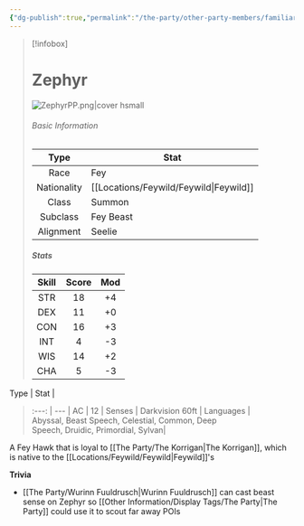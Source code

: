 ```yaml
---
{"dg-publish":true,"permalink":"/the-party/other-party-members/familiars/zephyr/","updated":"2025-05-27T13:04:33.288+01:00"}
---
```


 > [!infobox]
> 
> # Zephyr
> ![ZephyrPP.png|cover hsmall](/img/user/Admin/Attachments/ZephyrPP.png)
> ###### Basic Information
> 
>  Type | Stat |
> :----: | --- |
>  Race | Fey |
>  Nationality | [[Locations/Feywild/Feywild\|Feywild]] |
>  Class | Summon |
>  Subclass | Fey Beast |
>  Alignment | Seelie |
>  ##### Stats
> Skill | Score | Mod |
> :---: | :---: | :---: | 
>  STR | 18 | +4 | 
>  DEX | 11 | +0 |  
>  CON | 16 | +3 | 
>  INT | 4 | -3 | 
>  WIS | 14 | +2 | 
>  CHA | 5 | -3 | 
>  
Type | Stat |
>:---: | --- |
>AC | 12 |
>Senses | Darkvision 60ft |
>Languages | Abyssal, Beast Speech, Celestial, Common, Deep Speech, Druidic, Primordial, Sylvan|

A Fey Hawk that is loyal to [[The Party/The Korrigan\|The Korrigan]], which is native to the [[Locations/Feywild/Feywild\|Feywild]]'s

**Trivia**
- [[The Party/Wurinn Fuuldrusch\|Wurinn Fuuldrusch]] can cast beast sense on Zephyr so [[Other Information/Display Tags/The Party\|The Party]] could use it to scout far away POIs